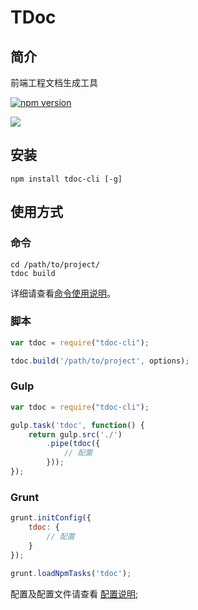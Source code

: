 # TDoc

## 简介

前端工程文档生成工具

[![npm version](https://badge.fury.io/js/tdoc-cli.svg)](http://badge.fury.io/js/tdoc-cli)

![](https://nodei.co/npm/tdoc-cli.png?downloads=true&downloadRank=true&stars=true)

## 安装

```
npm install tdoc-cli [-g]
```

## 使用方式

### 命令

```
cd /path/to/project/
tdoc build
```

详细请查看[命令使用说明](./usage.md)。

### 脚本

```javascript
var tdoc = require("tdoc-cli");

tdoc.build('/path/to/project', options);
```

### Gulp

```javascript
var tdoc = require("tdoc-cli");

gulp.task('tdoc', function() {
    return gulp.src('./')
        .pipe(tdoc({
            // 配置
        }));
});
```

### Grunt

```javascript
grunt.initConfig({
    tdoc: {
        // 配置
    }
});

grunt.loadNpmTasks('tdoc');
```

配置及配置文件请查看 [配置说明](./config.md);
